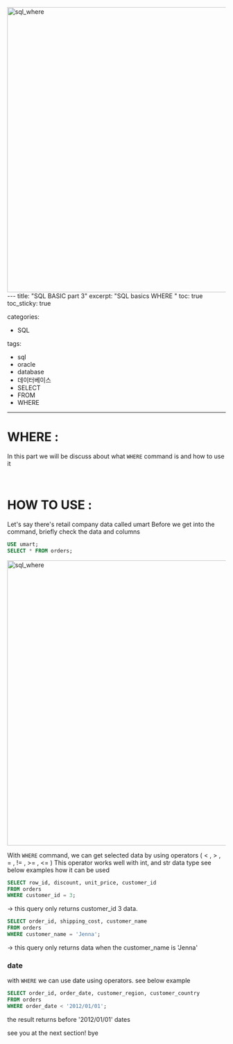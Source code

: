 <img width="658" alt="sql_where" src="https://user-images.githubusercontent.com/75202769/123070130-74613f80-d44e-11eb-9c78-c6e428b9674b.png">
---
title:  "SQL BASIC part 3"
excerpt: "SQL basics WHERE "
toc: true
toc_sticky: true

categories:
  - SQL

tags:
  - sql
  - oracle
  - database
  - 데이터베이스
  - SELECT
  - FROM
  - WHERE
---


# WHERE : 

In this part we will be discuss about what `WHERE` command is and how to use it
  
<br/>

# HOW TO USE :

Let's say there's retail company data called umart
Before we get into the command, briefly check the data and columns

```sql
USE umart;
SELECT * FROM orders;
```
<img width="658" alt="sql_where" src="https://user-images.githubusercontent.com/75202769/123070492-c5713380-d44e-11eb-9901-92ee5afa622f.png">

With `WHERE` command, we can get selected data by using operators ( < , > , = , != , >= , <= )
This operator works well with int, and str data type
see below examples how it can be used 

```sql
SELECT row_id, discount, unit_price, customer_id
FROM orders
WHERE customer_id = 3;
```
-> this query only returns customer_id 3 data.

```sql
SELECT order_id, shipping_cost, customer_name
FROM orders
WHERE customer_name = 'Jenna';
```
-> this query only returns data when the customer_name is 'Jenna'

### date 
with `WHERE` we can use date using operators. 
see below example

```sql
SELECT order_id, order_date, customer_region, customer_country 
FROM orders
WHERE order_date < '2012/01/01';
```
the result returns before '2012/01/01' dates


see you at the next section! bye
